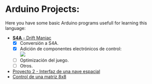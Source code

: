 # Arduino Projects:
Here you have some basic Arduino programs usefull for learning this language:  
  * [**S4A** - Drift Maniac](./DriftManiac)  
    - [x] Conversión a S4A.  
    - [x] Adición de componentes electrónicos de control:  
    ![](http://i.imgur.com/zEfvNXo.png)  
    - [ ] Optimización del juego.  
    - [ ] Otros.  
  * [Proyecto 2 - Interfaz de una nave espacial](./Proyecto%202%20-%20Primeros%20pasos%20con%20el%20c%C3%B3digo.md#proyecto-2---interfaz-de-una-nave-espacial)  
  * [Control de una matriz 8x8](https://github.com/KaliNuska/ArduinoProjects/releases/tag/0)
